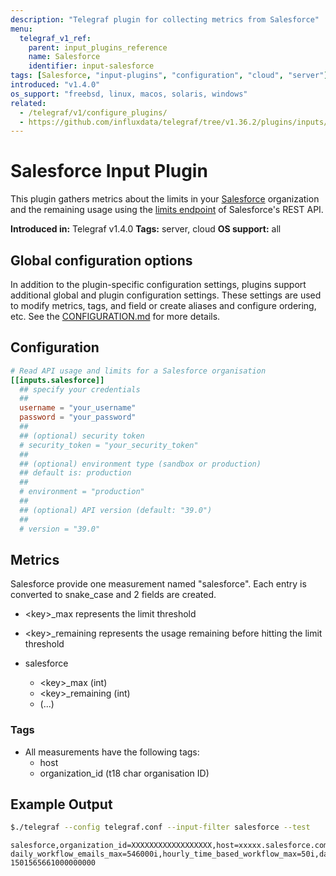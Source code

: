 ```yaml
---
description: "Telegraf plugin for collecting metrics from Salesforce"
menu:
  telegraf_v1_ref:
    parent: input_plugins_reference
    name: Salesforce
    identifier: input-salesforce
tags: [Salesforce, "input-plugins", "configuration", "cloud", "server"]
introduced: "v1.4.0"
os_support: "freebsd, linux, macos, solaris, windows"
related:
  - /telegraf/v1/configure_plugins/
  - https://github.com/influxdata/telegraf/tree/v1.36.2/plugins/inputs/salesforce/README.md, Salesforce Plugin Source
---
```


# Salesforce Input Plugin

This plugin gathers metrics about the limits in your [Salesforce](https://salesforce.com)
organization and the remaining usage using the [limits endpoint](https://developer.salesforce.com/docs/atlas.en-us.api_rest.meta/api_rest/resources_limits.htm) of
Salesforce's REST API.

**Introduced in:** Telegraf v1.4.0
**Tags:** server, cloud
**OS support:** all

[salesforce]: https://salesforce.com
[limits]: https://developer.salesforce.com/docs/atlas.en-us.api_rest.meta/api_rest/resources_limits.htm

## Global configuration options <!-- @/docs/includes/plugin_config.md -->

In addition to the plugin-specific configuration settings, plugins support
additional global and plugin configuration settings. These settings are used to
modify metrics, tags, and field or create aliases and configure ordering, etc.
See the [CONFIGURATION.md](/telegraf/v1/configuration/#plugins) for more details.

[CONFIGURATION.md]: ../../../docs/CONFIGURATION.md#plugins

## Configuration

```toml @sample.conf
# Read API usage and limits for a Salesforce organisation
[[inputs.salesforce]]
  ## specify your credentials
  ##
  username = "your_username"
  password = "your_password"
  ##
  ## (optional) security token
  # security_token = "your_security_token"
  ##
  ## (optional) environment type (sandbox or production)
  ## default is: production
  ##
  # environment = "production"
  ##
  ## (optional) API version (default: "39.0")
  ##
  # version = "39.0"
```

## Metrics

Salesforce provide one measurement named "salesforce".
Each entry is converted to snake\_case and 2 fields are created.

- \<key\>_max represents the limit threshold
- \<key\>_remaining represents the usage remaining before hitting the limit threshold

- salesforce
  - \<key\>_max (int)
  - \<key\>_remaining (int)
  - (...)

### Tags

- All measurements have the following tags:
  - host
  - organization_id (t18 char organisation ID)

## Example Output

```sh
$./telegraf --config telegraf.conf --input-filter salesforce --test
```

```text
salesforce,organization_id=XXXXXXXXXXXXXXXXXX,host=xxxxx.salesforce.com daily_workflow_emails_max=546000i,hourly_time_based_workflow_max=50i,daily_async_apex_executions_remaining=250000i,daily_durable_streaming_api_events_remaining=1000000i,streaming_api_concurrent_clients_remaining=2000i,daily_bulk_api_requests_remaining=10000i,hourly_sync_report_runs_remaining=500i,daily_api_requests_max=5000000i,data_storage_mb_remaining=1073i,file_storage_mb_remaining=1069i,daily_generic_streaming_api_events_remaining=10000i,hourly_async_report_runs_remaining=1200i,hourly_time_based_workflow_remaining=50i,daily_streaming_api_events_remaining=1000000i,single_email_max=5000i,hourly_dashboard_refreshes_remaining=200i,streaming_api_concurrent_clients_max=2000i,daily_durable_generic_streaming_api_events_remaining=1000000i,daily_api_requests_remaining=4999998i,hourly_dashboard_results_max=5000i,hourly_async_report_runs_max=1200i,daily_durable_generic_streaming_api_events_max=1000000i,hourly_dashboard_results_remaining=5000i,concurrent_sync_report_runs_max=20i,durable_streaming_api_concurrent_clients_remaining=2000i,daily_workflow_emails_remaining=546000i,hourly_dashboard_refreshes_max=200i,daily_streaming_api_events_max=1000000i,hourly_sync_report_runs_max=500i,hourly_o_data_callout_max=10000i,mass_email_max=5000i,mass_email_remaining=5000i,single_email_remaining=5000i,hourly_dashboard_statuses_max=999999999i,concurrent_async_get_report_instances_max=200i,daily_durable_streaming_api_events_max=1000000i,daily_generic_streaming_api_events_max=10000i,hourly_o_data_callout_remaining=10000i,concurrent_sync_report_runs_remaining=20i,daily_bulk_api_requests_max=10000i,data_storage_mb_max=1073i,hourly_dashboard_statuses_remaining=999999999i,concurrent_async_get_report_instances_remaining=200i,daily_async_apex_executions_max=250000i,durable_streaming_api_concurrent_clients_max=2000i,file_storage_mb_max=1073i 1501565661000000000
```

